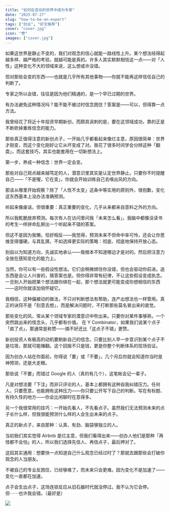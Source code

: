 ```yaml
---
title: "如何在变动的世界中成为专家"
date: "2025-07-27"
slug: "how-to-be-an-expert"
tags: ["创业", "好文推荐"]
cover: "cover.jpg"
icon: "😎"
images: ["cover.jpg"]
---
```

如果这世界是静止不变的，我们对观念的信心就能一路线性上升。某个想法经得起越多样、越严格的考验，就越可能是真的。许多人其实默默相信这一点——对「人性」这种变化不大的领域来说，这么想或许没错。



但对那些会变的东西——也就是几乎所有其他事物——你就不能再这样信任自己的判断了。



专家之所以会错，往往是因为他们精通的，是一个早已过期的世界。



有办法避免这种情况吗？能不能不被过时信念困住？答案是——可以，但得靠一点方法。



我曾经花了将近十年投资早期新创，而颇具讽刺的是，要在这领域成功，靠的正是不断砍掉重练信念的能力。



那些真正值得注意的新创点子，一开始几乎都看起来像烂主意，原因很简单：世界才刚变，而这个变化刚好让它从坏变成了对。我花了很多时间学会分辨这种「翻盘」，而这套技巧，其实也能套用在一切新想法上。



第一步，养成一种信念：世界一定会变。



那些对自己观点越来越笃定的人，潜意识里其实是认定世界静止。只要你不时提醒自己——「不是喔，它在变」，你就会开始训练自己去嗅出风的方向。



那该从哪里开始观察？除了「人性不太变」这条中等实用的原则外，很抱歉，变化这东西基本上没办法准确预测。



听起来像废话，但很重要：真正重要的变化，几乎从来都来自意料之外的方向。



所以我乾脆放弃预测。每次有人在访问里问我「未来怎么看」，我脑中都像没读书的考生一样拼命乱掰出一个听起来不错的答案。



但这不是因为我懒。恰好相反——我觉得，预测未来不但命中率可怜，还会让你思维变得僵硬。与其乱猜，不如选择更实际的策略：彻底、彻底地保持开放心态。



别自以为知道方向，先诚实地承认——我根本不知道哪边才是对的。然后把注意力全放在感知变化的能力上。



当然，你可以有一些假设性想法。它们会稍微绑住你没错，但也会驱动你前进。追东西是会让人兴奋的，猜答案也是。但你得非常有纪律，不让这些假设变成执念。
一旦别人开始把某个想法跟你绑在一起，那个想法就更可能变成你想相信的东西——这时你就该加倍怀疑它。



我相信，这种偏被动的做法，不只对判断想法有帮助，连产出想法也一样管用。真正的诀窍不是「刻意去想」，而是解决问题时，不打断那些莫名冒出来的直觉。



那些变化的风，常从某个领域专家的潜意识中吹出来。只要你对某件事够熟，一个突然跳出来的怪念头，几乎都有价值。
在 Y Combinator，如果我们说某个点子「疯了点」，那通常是称赞——搞不好还比「这点子不错」更赞。



新创投资人有极高的动机要刷新自己的信念。只要比别人早一步意识到某个点子不是垃圾，那就可能赚翻。这个回报不只是钱，更是你整个判断体系的现场验证。



因为创办人站在你面前，你得说「要」或「不要」，几个月后你就会知道你当时是神预测，还是大走眼。



那些说「不要」而错过 Google 的人（真的有几个），这笔帐会记一辈子。



凡是对想法要「下注」而非只评论的人，基本上都拥有这种自我纠错压力。任何人，只要愿意，也能拥有这种压力——你只要公开写下自己的判断。写在有标题、有持久性的地方——你会比闲聊时在意得多。



另一个我很常用的技巧：一开始先看人，不先看点子。虽然我们无法预测未来的点子长什么样，但我很能预测什么样的人会生出未来的点子。



真正的新点子，来自那种：认真、有劲、脑袋够独立的人。



当初我们其实觉得 Airbnb 是烂主意，但我们看得出来——创办人他们是那种「再怪都不会怕」的人，所以我们选择先信人、再信点子，最后押对了。



这招其实通用：想要快一点知道自己什么观念已经过时了？那就去跟那些会打破你观念的人当朋友。



不被自己的专业反困住，已经够难了，而未来只会更难。因为变化不是加速了——变化一直都在加速。



点子会生出点子，这场连锁反应从旧石器时代就没停过。我不认为它会停。
但⋯⋯也许我会错。（最好是）




![](https://prod-files-secure.s3.us-west-2.amazonaws.com/112d0858-5090-4d34-a606-b75eb8d65fd2/46476355-9cf3-4e99-9b7a-3531bc426380/1000202064.png?X-Amz-Algorithm=AWS4-HMAC-SHA256&X-Amz-Content-Sha256=UNSIGNED-PAYLOAD&X-Amz-Credential=ASIAZI2LB466YKIF5GGO%2F20250729%2Fus-west-2%2Fs3%2Faws4_request&X-Amz-Date=20250729T034123Z&X-Amz-Expires=3600&X-Amz-Security-Token=IQoJb3JpZ2luX2VjEHEaCXVzLXdlc3QtMiJHMEUCIB%2BuSpgB5fAnbDCpeQ38RJN3czxOIfRtS%2BfrzHc7JDk8AiEA%2F0L%2BEiCDfx4qrwkiKlKhheWrEusP3IkgUaenPKlPoUAqiAQImv%2F%2F%2F%2F%2F%2F%2F%2F%2F%2FARAAGgw2Mzc0MjMxODM4MDUiDAWpNEsbx%2Fae%2FPxfFircA%2F5vMo8CMROWn2EkpywvtaOAtvRGnr1Kk8uIxiYWJ7Bw01EtGtM0rZBRGborHz%2BviVDAzPOZd7TnwaqC1%2Fkhxvgx6GY1thA%2BSw0BSDLvQi4CQdBnoriw%2FaGdeDjDyiEqsNAXv9KN9NP4IFiGkii5CetbUSI8a9Vyw0UEK1bNtRvHX%2FrrST8ixzBt%2BSpPnFEZrYl6HymaulvHwxH%2FdkaP3BFkqb668zYDhkyT0Oo%2BsEWRWPLiHUy4olDT6gW63AqYalIGaM%2FfbTv5zKKMF5WBuoqipfWRmxLLKjQk8AuUaXOlxRmZghtAJrtGV9jtE1H7Bv2gd2b7VaJVQLDl3WfZ%2BFTITyN765egKkTj%2F5sBhtyNbOYF7FNUF5td%2B1Uu1vtSVkRQxg8VhohBszArvuRTkon7kFieT52BvY%2FsBhVzUZmkh1MLmT%2BLmMSJOZu7iGiErS99kaYliU7xs8EAHDigdOwNwkmRKVh5sWbJdgPdTZfOyXM%2B8LZTYMTFgllKdUOw3asbGVvamfrjG1gxDZ5zILP8TDzF8JogTrDrikyDJT3iyvJYyki5eW75Mc0ChY4ZfqowDUCXZ%2BO8OV2iDYzKvaoK5eZ0LkCU28Vcxh449BMaiUKiCugM4KmpAwYLMJatoMQGOqUBRwPsYx9FxfceX0ACBztxNS9aK14xNPeDd94NbqEnfzZX8%2FY1EooRdu25hbtrg32YiB5TPOolqEIBH2Gpz50%2FuG1HxgyxfqTu24A1ooewY9msA1YJV8Ph2vSsW1HO85m6o19%2FL1phzEugs7aODce7sI%2F%2BzUZ%2BBKoTUHfhkMmpWYI1rSAd46wyIJLrqj7WvJBKsrWy4ICA7Gw7VOTBbusa4nMSp6mG&X-Amz-Signature=ca09a41d043c4188d9fc135246761607381a2eaeec8091d6c74d89f797b737da&X-Amz-SignedHeaders=host&x-amz-checksum-mode=ENABLED&x-id=GetObject)

